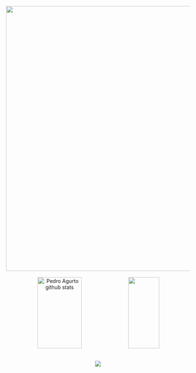 <div>
</div>  
<div align="center">
  <img width="725em" src="http://github-profile-summary-cards.vercel.app/api/cards/profile-details?username=peteragurto&theme=tokyonight" />
</div>
<br>
<div align="center">  
  <img width="49%" height="195px" src="https://github-readme-stats.vercel.app/api?username=peteragurto&show_icons=true&count_private=true&hide_border=true&title_color=02D9F7FF&icon_color=02D9F7FF&text_color=c9d1d9&bg_color=0d1117" alt="Pedro Agurto github stats" /> 
  
  <img width="41%" height="195px" src="https://github-readme-stats.vercel.app/api/top-langs/?username=peteragurto&layout=compact&hide_border=true&title_color=02D9F7FF&text_color=02D9F7FF&bg_color=0d1117" />
</div> 
<br>
<p align="center">
  <a href="https://skillicons.dev">
    <img src="https://skillicons.dev/icons?i=java,kotlin,dart,androidstudio,flutter,figma,firebase,git" />
  </a>
</p>


<!--
**peteragurto/peteragurto** is a ✨ _special_ ✨ repository because its `README.md` (this file) appears on your GitHub profile.

Here are some ideas to get you started:

- 🔭 I’m currently working on ...
- 🌱 I’m currently learning ...
- 👯 I’m looking to collaborate on ...
- 🤔 I’m looking for help with ...
- 💬 Ask me about ...
- 📫 How to reach me: ...
- 😄 Pronouns: ...
- ⚡ Fun fact: ...
-->
